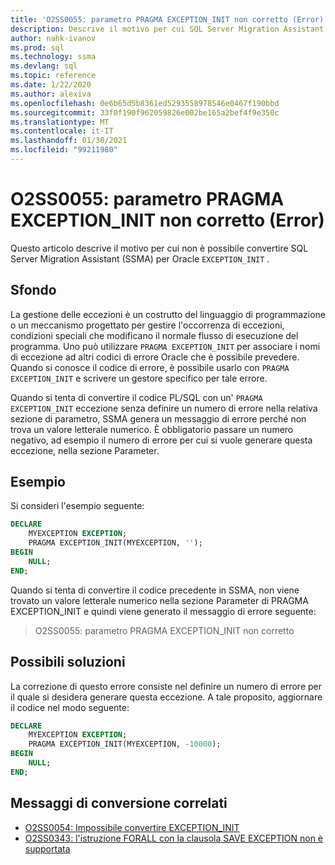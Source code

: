 ```yaml
---
title: 'O2SS0055: parametro PRAGMA EXCEPTION_INIT non corretto (Error)'
description: Descrive il motivo per cui SQL Server Migration Assistant (SSMA) per Oracle non è in grado di convertire EXCEPTION_INIT messaggio di errore O2SS0055.
author: nahk-ivanov
ms.prod: sql
ms.technology: ssma
ms.devlang: sql
ms.topic: reference
ms.date: 1/22/2020
ms.author: alexiva
ms.openlocfilehash: 0e6b65d5b8361ed5293558978546e0467f190bbd
ms.sourcegitcommit: 33f0f190f962059826e002be165a2bef4f9e350c
ms.translationtype: MT
ms.contentlocale: it-IT
ms.lasthandoff: 01/30/2021
ms.locfileid: "99211980"
---
```

# <a name="o2ss0055-incorrect-exception_init-pragma-parameter-error"></a>O2SS0055: parametro PRAGMA EXCEPTION_INIT non corretto (Error)

Questo articolo descrive il motivo per cui non è possibile convertire SQL Server Migration Assistant (SSMA) per Oracle `EXCEPTION_INIT` .

## <a name="background"></a>Sfondo

La gestione delle eccezioni è un costrutto del linguaggio di programmazione o un meccanismo progettato per gestire l'occorrenza di eccezioni, condizioni speciali che modificano il normale flusso di esecuzione del programma. Uno può utilizzare `PRAGMA EXCEPTION_INIT` per associare i nomi di eccezione ad altri codici di errore Oracle che è possibile prevedere. Quando si conosce il codice di errore, è possibile usarlo con `PRAGMA EXCEPTION_INIT` e scrivere un gestore specifico per tale errore.

Quando si tenta di convertire il codice PL/SQL con un' `PRAGMA EXCEPTION_INIT` eccezione senza definire un numero di errore nella relativa sezione di parametro, SSMA genera un messaggio di errore perché non trova un valore letterale numerico. È obbligatorio passare un numero negativo, ad esempio il numero di errore per cui si vuole generare questa eccezione, nella sezione Parameter.

## <a name="example"></a>Esempio

Si consideri l'esempio seguente:

```sql
DECLARE
    MYEXCEPTION EXCEPTION;
    PRAGMA EXCEPTION_INIT(MYEXCEPTION, '');
BEGIN
    NULL;
END;
```

Quando si tenta di convertire il codice precedente in SSMA, non viene trovato un valore letterale numerico nella sezione Parameter di PRAGMA EXCEPTION_INIT e quindi viene generato il messaggio di errore seguente:

> O2SS0055: parametro PRAGMA EXCEPTION_INIT non corretto

## <a name="possible-remedies"></a>Possibili soluzioni

La correzione di questo errore consiste nel definire un numero di errore per il quale si desidera generare questa eccezione. A tale proposito, aggiornare il codice nel modo seguente:

```sql
DECLARE
    MYEXCEPTION EXCEPTION;
    PRAGMA EXCEPTION_INIT(MYEXCEPTION, -10000);
BEGIN
    NULL;
END;
```

## <a name="related-conversion-messages"></a>Messaggi di conversione correlati

* [O2SS0054: Impossibile convertire EXCEPTION_INIT](o2ss0054.md)
* [O2SS0343: l'istruzione FORALL con la clausola SAVE EXCEPTION non è supportata](o2ss0343.md)
